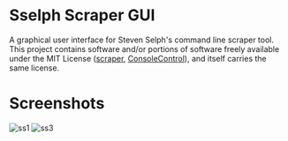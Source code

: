 # Sselph Scraper GUI
A graphical user interface for Steven Selph's command line scraper tool. This project contains software and/or portions of software freely available under the MIT License ([scraper](https://github.com/sselph/scraper), [ConsoleControl](https://github.com/dwmkerr/consolecontrol)), and itself carries the same license.
# Screenshots
![ss1](http://virtigy.com/img/sselphgui/ss1.jpg)
![ss3](http://virtigy.com/img/sselphgui/ss3.jpg)
